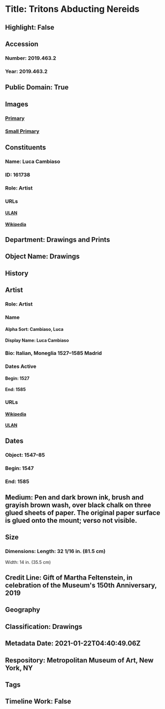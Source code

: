 # Title: Tritons Abducting Nereids
## Highlight: False
## Accession
### Number: 2019.463.2
### Year: 2019.463.2
## Public Domain: True
## Images
### [Primary](https://images.metmuseum.org/CRDImages/dp/original/DP890211.jpg)
### [Small Primary](https://images.metmuseum.org/CRDImages/dp/web-large/DP890211.jpg)
## Constituents
### Name: Luca Cambiaso
### ID: 161738
### Role: Artist
### URLs
#### [ULAN](http://vocab.getty.edu/page/ulan/500115500)
#### [Wikipedia](https://www.wikidata.org/wiki/Q712512)
## Department: Drawings and Prints
## Object Name: Drawings
## History
## Artist
### Role: Artist
### Name
#### Alpha Sort: Cambiaso, Luca
#### Display Name: Luca Cambiaso
### Bio: Italian, Moneglia 1527–1585 Madrid
### Dates Active
#### Begin: 1527
#### End: 1585
### URLs
#### [Wikipedia](https://www.wikidata.org/wiki/Q712512)
#### [ULAN](http://vocab.getty.edu/page/ulan/500115500)
## Dates
### Object: 1547–85
### Begin: 1547
### End: 1585
## Medium: Pen and dark brown ink, brush and grayish brown wash, over black chalk on three glued sheets of paper. The original paper surface is glued onto the mount; verso not visible.
## Size
### Dimensions: Length: 32 1/16 in. (81.5 cm)
Width: 14 in. (35.5 cm)
## Credit Line: Gift of Martha Feltenstein, in celebration of the Museum's 150th Anniversary, 2019
## Geography
## Classification: Drawings
## Metadata Date: 2021-01-22T04:40:49.06Z
## Respository: Metropolitan Museum of Art, New York, NY
## Tags
## Timeline Work: False